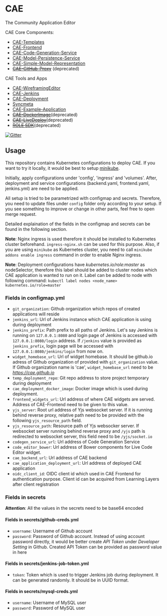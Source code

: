 # CAE
The Community Application Editor

CAE Core Components:
* [CAE-Templates](https://github.com/CAE-Community-Application-Editor/CAE-Templates)
* [CAE-Frontend](https://github.com/rwth-acis/CAE-Frontend)
* [CAE-Code-Generation-Service](https://github.com/rwth-acis/CAE-Code-Generation-Service)
* [CAE-Model-Persistence-Service](https://github.com/rwth-acis/CAE-Model-Persistence-Service)
* [CAE-Simple-Model-Representation](https://github.com/rwth-acis/CAE-Simple-Model-Representation)
* ~~[CAE-GitHub-Proxy](https://github.com/rwth-acis/CAE-GitHub-Proxy)~~ (deprecated)

CAE Tools and Apps
* [CAE-WireframingEditor](https://github.com/rwth-acis/CAE-WireframingEditor)
* [CAE-Jenkins](https://github.com/rwth-acis/cae-jenkins)
* [CAE-Deployment](https://github.com/rwth-acis/cae-deployment)
* [Syncmeta](https://github.com/rwth-acis/syncmeta)
* [CAE-Example-Application](https://github.com/rwth-acis/CAE-Example-Application)
* ~~[CAE-DockerImage](https://github.com/rwth-acis/CAE-DockerImage)~~(deprecated)
* ~~[CAE-LiveDeploy](https://github.com/rwth-acis/CAE-LiveDeploy)~~(deprecated)
* ~~[ROLE SDK](https://github.com/rwth-acis/ROLE-SDK)~~(deprecated)

[![Gitter](https://badges.gitter.im/rwth-acis/CAE.svg)](https://gitter.im/rwth-acis/CAE?utm_source=badge&utm_medium=badge&utm_campaign=pr-badge)

## Usage
This repository contains Kubernetes configurations to deploy CAE. If you want to try it locally, it would be best to setup [minikube](https://kubernetes.io/docs/tasks/tools/install-minikube/). 

Initially, apply configurations under 'config', 'ingress' and 'volumes'. After, deployment and service configurations (backend.yaml, frontend.yaml, jenkins.yml) are need to be applied.

All setup is tried to be parametrized with configmap and secrets. Therefore, you need to update files under `config` folder only according to your setup. If you see something to improve or change in other parts, feel free to open merge request.

Detailed explaination of the fields in the configmap and secrets can be found in the following section.

**Note**: Nginx ingress is used therefore it should be installed to Kubernetes cluster beforehand. `ingress-nginx.sh` can be used for this purpose. Also, if you are using `minikube` as Kubernetes cluster, you need to call `minikube addons enable ingress` command in order to enable Nginx ingress. 

**Note**: Deployment configurations have *kubernetes.io/role:master* as nodeSelector, therefore this label should be added to cluster nodes which CAE application is wanted to run on it. Label can be added to node with following command: `kubectl label nodes <node_name> kubernetes.io/role=master`

### Fields in configmap.yml
* `git_organization`: Github organization which repos of created applications will reside
* `jenkins_url`: Url of Jenkins instance which CAE application is using during deployment
* `jenkins_prefix`: Path prefix to all paths of Jenkins. Let's say Jenkins is running on `127.0.0.1:8080` and login page of Jenkins is accessed with `127.0.0.1:8080/login` address. If `/jenkins` value is provided as `jenkins_prefix`, login page will be accessed with `127.0.0.1:8080/jenkins/login` from now on.
* `widget_homebase_url`: Url of widget homebase. It should be github.io adress of Github organization of provided with `git_organization` value. If Github organization name is 'cae', `widget_homebase_url` need to be *https://cae.github.io*
* `temp_deployment_repo`: Git repo address to store project temporary during deployment
* `cae_deployment_docker_image`: Docker image which is used during deployment.
* `frontend_widgets_url`: Url address of where CAE widgets are served. Address of CAE-Frontend need to be given to this value.
* `yjs_server`: Root url address of Yjs websocket server. If it is running behind reverse proxy, relative path need to be provided with the following `yjs_resource_path` field.
* `yjs_resource_path`: Resource path of Yjs websocker server. If websocket server running behind reverse proxy and `/yjs` path is redirected to websocket server, this field need to be `/yjs/socket.io`
* `codegen_service_url`: Url address of Code Generation Service
* `code_editor_bower`: Url address of Bower components for Live Code Editor widget.
* `cae_backend_url`: Url address of CAE backend
* `cae_application_deployment_url`: Url address of deployed CAE application
* `oidc_client_id`: OIDC client id which used in CAE Frontend for authentication purpose. Client id can be acquired from Learning Layers after client registration

### Fields in secrets
**Attention**: All the values in the secrets need to be base64 encoded

#### Fields in secrets/github-creds.yml
* `username`: Username of Github account
* `password`: Password of Github account. Instead of using account password directly, it would be better create *API Token* under *Developer Setting* in Github. Created API Token can be provided as password value in here

#### Fields in secrets/jenkins-job-token.yml
* `token`: Token which is used to trigger Jenkins job during deployment. It can be generated randomly. It should be in UUID format.

#### Fields in secrets/mysql-creds.yml
* `username`: Username of MySQL user
* `password`: Password of MySQL user

